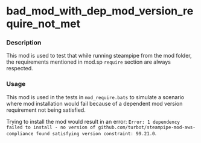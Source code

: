 # bad_mod_with_dep_mod_version_require_not_met

### Description

This mod is used to test that while running steampipe from the mod folder, the requirements mentioned in mod.sp `require` section are always respected.

### Usage

This mod is used in the tests in `mod_require.bats` to simulate a scenario where mod installation would fail because of a dependent mod version requirement not being satisfied.

Trying to install the mod would result in an error:
`Error: 1 dependency failed to install - no version of github.com/turbot/steampipe-mod-aws-compliance found satisfying version constraint: 99.21.0`.
